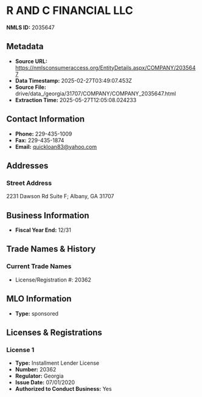 # R AND C FINANCIAL LLC

**NMLS ID:** 2035647

## Metadata
- **Source URL:** https://nmlsconsumeraccess.org/EntityDetails.aspx/COMPANY/2035647
- **Data Timestamp:** 2025-02-27T03:49:07.453Z
- **Source File:** drive/data_/georgia/31707/COMPANY/COMPANY_2035647.html
- **Extraction Time:** 2025-05-27T12:05:08.024233

## Contact Information
- **Phone:** 229-435-1009
- **Fax:** 229-435-1874
- **Email:** quickloan83@yahoo.com

## Addresses
### Street Address
2231 Dawson Rd Suite F; Albany, GA 31707

## Business Information
- **Fiscal Year End:** 12/31

## Trade Names & History
### Current Trade Names
- License/Registration #: 20362

## MLO Information
- **Type:** sponsored

## Licenses & Registrations

### License 1
- **Type:** Installment Lender License
- **Number:** 20362
- **Regulator:** Georgia
- **Issue Date:** 07/01/2020
- **Authorized to Conduct Business:** Yes
